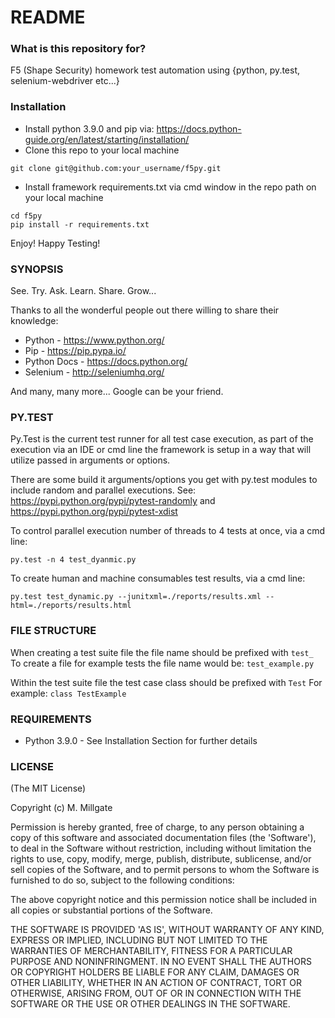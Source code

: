 # README #

### What is this repository for? ###

F5 (Shape Security) homework test automation using {python, py.test, selenium-webdriver etc...}

### Installation ###

* Install python 3.9.0 and pip via: https://docs.python-guide.org/en/latest/starting/installation/
* Clone this repo to your local machine
```
git clone git@github.com:your_username/f5py.git
```
* Install framework requirements.txt via cmd window in the repo path on your local machine
```
cd f5py
pip install -r requirements.txt
```
Enjoy! Happy Testing!

### SYNOPSIS ###

See. Try. Ask. Learn. Share. Grow...

Thanks to all the wonderful people out there willing to share their knowledge:

* Python - https://www.python.org/
* Pip - https://pip.pypa.io/
* Python Docs - https://docs.python.org/
* Selenium - http://seleniumhq.org/

And many, many more... Google can be your friend.

### PY.TEST ###

Py.Test is the current test runner for all test case execution, as part of the execution via an IDE or cmd line the framework is setup in a way that will utilize passed in arguments or options.

There are some build it arguments/options you get with py.test modules to include random and parallel
executions.
See: https://pypi.python.org/pypi/pytest-randomly and https://pypi.python.org/pypi/pytest-xdist

To control parallel execution number of threads to 4 tests at once, via a cmd line:
```
py.test -n 4 test_dyanmic.py
```

To create human and machine consumables test results, via a cmd line:
```
py.test test_dynamic.py --junitxml=./reports/results.xml --html=./reports/results.html
```

### FILE STRUCTURE ###

When creating a test suite file the file name should be prefixed with `test_`
To create a file for example tests the file name would be: `test_example.py`

Within the test suite file the test case class should be prefixed with `Test`
For example: `class TestExample`

### REQUIREMENTS ###

* Python 3.9.0 - See Installation Section for further details

### LICENSE ###
(The MIT License)

Copyright (c) M. Millgate

Permission is hereby granted, free of charge, to any person obtaining
a copy of this software and associated documentation files (the
'Software'), to deal in the Software without restriction, including
without limitation the rights to use, copy, modify, merge, publish,
distribute, sublicense, and/or sell copies of the Software, and to
permit persons to whom the Software is furnished to do so, subject to
the following conditions:

The above copyright notice and this permission notice shall be
included in all copies or substantial portions of the Software.

THE SOFTWARE IS PROVIDED 'AS IS', WITHOUT WARRANTY OF ANY KIND,
EXPRESS OR IMPLIED, INCLUDING BUT NOT LIMITED TO THE WARRANTIES OF
MERCHANTABILITY, FITNESS FOR A PARTICULAR PURPOSE AND NONINFRINGMENT.
IN NO EVENT SHALL THE AUTHORS OR COPYRIGHT HOLDERS BE LIABLE FOR ANY
CLAIM, DAMAGES OR OTHER LIABILITY, WHETHER IN AN ACTION OF CONTRACT,
TORT OR OTHERWISE, ARISING FROM, OUT OF OR IN CONNECTION WITH THE
SOFTWARE OR THE USE OR OTHER DEALINGS IN THE SOFTWARE.
